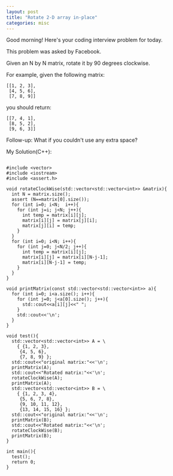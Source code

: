 ```yaml
---
layout: post
title: "Rotate 2-D array in-place"
categories: misc
---
```


Good morning! Here's your coding interview problem for today.

This problem was asked by Facebook.

Given an N by N matrix, rotate it by 90 degrees clockwise.

For example, given the following matrix:
```
[[1, 2, 3],
 [4, 5, 6],
 [7, 8, 9]]
```
you should return:

```
[[7, 4, 1],
 [8, 5, 2],
 [9, 6, 3]]
```
Follow-up: What if you couldn't use any extra space?


My Solution(C++):
```

#include <vector>
#include <iostream>
#include <assert.h>

void rotateClockWise(std::vector<std::vector<int>> &matrix){
  int N = matrix.size();
  assert (N==matrix[0].size());
  for (int i=0; i<N;  i++){
    for (int j=i; j<N; j++){
      int temp = matrix[i][j];
      matrix[i][j] = matrix[j][i];
      matrix[j][i] = temp;
    }
  }
  for (int i=0; i<N; i++){
    for (int j=0; j<N/2; j++){
      int temp = matrix[i][j];
      matrix[i][j] = matrix[i][N-j-1];
      matrix[i][N-j-1] = temp;
    }
  }
}

void printMatrix(const std::vector<std::vector<int>> a){
  for (int i=0; i<a.size(); i++){
    for (int j=0; j<a[0].size(); j++){
      std::cout<<a[i][j]<<" ";
    }
    std::cout<<'\n';
  }
}

void test(){
  std::vector<std::vector<int>> A = \
    { {1, 2, 3},
     {4, 5, 6},
     {7, 8, 9} };
  std::cout<<"original matrix:"<<'\n';
  printMatrix(A);
  std::cout<<"Rotated matrix:"<<'\n';
  rotateClockWise(A);
  printMatrix(A);
  std::vector<std::vector<int>> B = \
    { {1, 2, 3, 4},
     {5, 6, 7, 8},
     {9, 10, 11, 12},
     {13, 14, 15, 16} };
  std::cout<<"original matrix:"<<'\n';
  printMatrix(B);
  std::cout<<"Rotated matrix:"<<'\n';
  rotateClockWise(B);
  printMatrix(B);
}

int main(){
  test();
  return 0;
}
```
